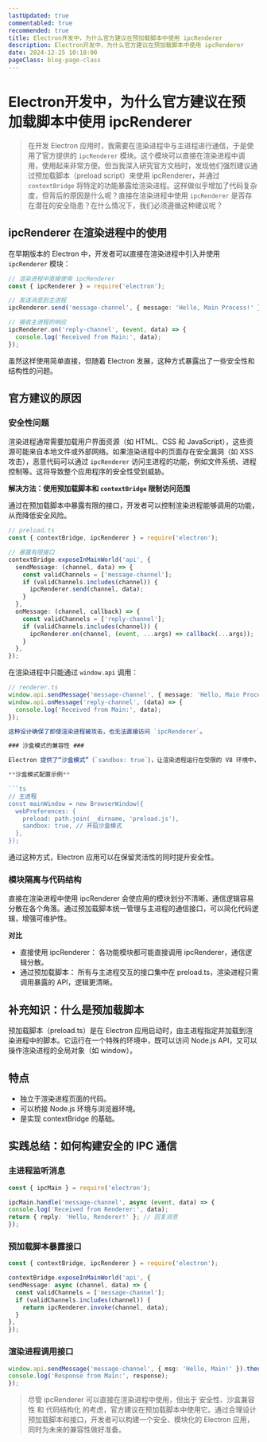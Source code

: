 ```yaml
---
lastUpdated: true
commentabled: true
recommended: true
title: Electron开发中，为什么官方建议在预加载脚本中使用 ipcRenderer
description: Electron开发中，为什么官方建议在预加载脚本中使用 ipcRenderer
date: 2024-12-25 10:18:00
pageClass: blog-page-class
---
```


# Electron开发中，为什么官方建议在预加载脚本中使用 ipcRenderer #

> 在开发 Electron 应用时，我需要在渲染进程中与主进程进行通信，于是使用了官方提供的 `ipcRenderer` 模块。这个模块可以直接在渲染进程中调用，使用起来非常方便。但当我深入研究官方文档时，发现他们强烈建议通过预加载脚本（preload script）来使用 ipcRenderer，并通过 `contextBridge` 将特定的功能暴露给渲染进程。这样做似乎增加了代码复杂度，但背后的原因是什么呢？直接在渲染进程中使用 `ipcRenderer` 是否存在潜在的安全隐患？在什么情况下，我们必须遵循这种建议呢？


## ipcRenderer 在渲染进程中的使用 ##

在早期版本的 Electron 中，开发者可以直接在渲染进程中引入并使用 `ipcRenderer` 模块：

```ts
// 渲染进程中直接使用 ipcRenderer
const { ipcRenderer } = require('electron');

// 发送消息到主进程
ipcRenderer.send('message-channel', { message: 'Hello, Main Process!' });

// 接收主进程的响应
ipcRenderer.on('reply-channel', (event, data) => {
  console.log('Received from Main:', data);
});
```

虽然这样使用简单直接，但随着 Electron 发展，这种方式暴露出了一些安全性和结构性的问题。

## 官方建议的原因 ##

### 安全性问题 ###

渲染进程通常需要加载用户界面资源（如 HTML、CSS 和 JavaScript），这些资源可能来自本地文件或外部网络。如果渲染进程中的页面存在安全漏洞（如 XSS 攻击），恶意代码可以通过 `ipcRenderer` 访问主进程的功能，例如文件系统、进程控制等。这将导致整个应用程序的安全性受到威胁。

**解决方法：使用预加载脚本和 `contextBridge` 限制访问范围**

通过在预加载脚本中暴露有限的接口，开发者可以控制渲染进程能够调用的功能，从而降低安全风险。

```ts
// preload.ts
const { contextBridge, ipcRenderer } = require('electron');

// 暴露有限接口
contextBridge.exposeInMainWorld('api', {
  sendMessage: (channel, data) => {
    const validChannels = ['message-channel'];
    if (validChannels.includes(channel)) {
      ipcRenderer.send(channel, data);
    }
  },
  onMessage: (channel, callback) => {
    const validChannels = ['reply-channel'];
    if (validChannels.includes(channel)) {
      ipcRenderer.on(channel, (event, ...args) => callback(...args));
    }
  },
});
```

在渲染进程中只能通过 `window.api` 调用：

```ts
// renderer.ts
window.api.sendMessage('message-channel', { message: 'Hello, Main Process!' });
window.api.onMessage('reply-channel', (data) => {
  console.log('Received from Main:', data);
});

这种设计确保了即使渲染进程被攻击，也无法直接访问 `ipcRenderer`。

### 沙盒模式的兼容性 ###

Electron 提供了“沙盒模式”（`sandbox: true`），让渲染进程运行在受限的 V8 环境中，无法直接使用 Node.js 模块。开启沙盒模式后，`ipcRenderer` 将无法直接使用，必须通过预加载脚本桥接 Node.js 环境与渲染进程。

**沙盒模式配置示例**

```ts
// 主进程
const mainWindow = new BrowserWindow({
  webPreferences: {
    preload: path.join(__dirname, 'preload.js'),
    sandbox: true, // 开启沙盒模式
  },
});
```

通过这种方式，Electron 应用可以在保留灵活性的同时提升安全性。

### 模块隔离与代码结构 ###

直接在渲染进程中使用 ipcRenderer 会使应用的模块划分不清晰，通信逻辑容易分散在各个角落。通过预加载脚本统一管理与主进程的通信接口，可以简化代码逻辑，增强可维护性。

**对比**

- 直接使用 ipcRenderer：
  各功能模块都可能直接调用 ipcRenderer，通信逻辑分散。
- 通过预加载脚本：
  所有与主进程交互的接口集中在 preload.ts，渲染进程只需调用暴露的 API，逻辑更清晰。


## 补充知识：什么是预加载脚本 ##

预加载脚本（preload.ts）是在 Electron 应用启动时，由主进程指定并加载到渲染进程中的脚本。它运行在一个特殊的环境中，既可以访问 Node.js API，又可以操作渲染进程的全局对象（如 window）。

## 特点 ##

- 独立于渲染进程页面的代码。
- 可以桥接 Node.js 环境与浏览器环境。
- 是实现 contextBridge 的基础。


## 实践总结：如何构建安全的 IPC 通信 ##

### 主进程监听消息 ###

```ts
const { ipcMain } = require('electron');

ipcMain.handle('message-channel', async (event, data) => {
console.log('Received from Renderer:', data);
return { reply: 'Hello, Renderer!' }; // 回复消息
});
```

### 预加载脚本暴露接口 ###

```ts
const { contextBridge, ipcRenderer } = require('electron');

contextBridge.exposeInMainWorld('api', {
sendMessage: async (channel, data) => {
  const validChannels = ['message-channel'];
  if (validChannels.includes(channel)) {
    return ipcRenderer.invoke(channel, data);
  }
},
});
```

### 渲染进程调用接口 ###

```ts
window.api.sendMessage('message-channel', { msg: 'Hello, Main!' }).then((response) => {
console.log('Response from Main:', response);
});
```

> 尽管 ipcRenderer 可以直接在渲染进程中使用，但出于 安全性、沙盒兼容性 和 代码结构化 的考虑，官方建议在预加载脚本中使用它。通过合理设计预加载脚本和接口，开发者可以构建一个安全、模块化的 Electron 应用，同时为未来的兼容性做好准备。

